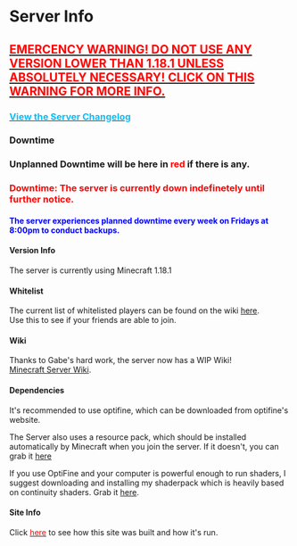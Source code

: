 <link rel="stylesheet" href="assets/css/light-darkmode.css">

# Server Info

## [<span style="color:red">EMERCENCY WARNING! DO NOT USE ANY VERSION LOWER THAN <u>1.18.1</u> UNLESS ABSOLUTELY NECESSARY! CLICK ON THIS WARNING FOR MORE INFO.</span>](/MinecraftServer/emergencywarning1181)


### [<span style="color:DeepSkyBlue">View the Server Changelog</span>](/MinecraftServer/changelog)

### Downtime
### Unplanned Downtime will be here in <span style="color:red">red</span> if there is any.
### <span style="color:red">Downtime: The server is currently down indefinetely until further notice.</span>
#### <span style="color:blue">The server experiences planned downtime every week on Fridays at 8:00pm to conduct backups.</span>
#### Version Info
The server is currently using Minecraft 1.18.1  

#### Whitelist
The current list of whitelisted players can be found on the wiki [here](/MinecraftServer/whitelist).  
Use this to see if your friends are able to join.  

#### Wiki
Thanks to Gabe's hard work, the server now has a WIP Wiki!  
[Minecraft Server Wiki](/MinecraftServer/wiki).  

#### Dependencies
It's recommended to use optifine, which can be downloaded from optifine's website.  

The Server also uses a resource pack, which should be installed automatically by Minecraft when you join the server. If it doesn't, you can grab it [here](https://github.com/GabeThatGuy/MinecraftServer/raw/General-Info/Server-Resources/Resource%20Pack/vane-resource-pack.zip)  

If you use OptiFine and your computer is powerful enough to run shaders, I suggest downloading and installing my shaderpack which is heavily based on continuity shaders. Grab it [here](https://github.com/GabeThatGuy/MinecraftServer/raw/General-Info/Server-Resources/shaderpack/gabes-shaders.zip).  

#### Site Info
Click [<span style ="color:red">here</span>](/MinecraftServer/site-info) to see how this site was built and how it's run.


  

